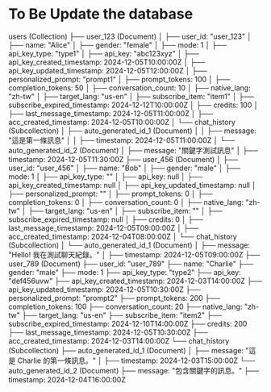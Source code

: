 # To Be Update the database 

users (Collection)
├── user_123 (Document)
│   ├── user_id: "user_123"
│   ├── name: "Alice"
│   ├── gender: "female"
│   ├── mode: 1
│   ├── api_key_type: "type1"
│   ├── api_key: "abc123xyz"
│   ├── api_key_created_timestamp: 2024-12-05T10:00:00Z
│   ├── api_key_updated_timestamp: 2024-12-05T12:00:00Z
│   ├── personalized_prompt: "prompt1"
│   ├── prompt_tokens: 100
│   ├── completion_tokens: 50
│   ├── conversation_count: 10
│   ├── native_lang: "zh-tw"
│   ├── target_lang: "us-en"
│   ├── subscribe_item: "item1"
│   ├── subscribe_expired_timestamp: 2024-12-12T10:00:00Z
│   ├── credits: 100
│   ├── last_message_timestamp: 2024-12-05T11:00:00Z
│   ├── acc_created_timestamp: 2024-12-05T10:00:00Z
│   └── chat_history (Subcollection)
│       ├── auto_generated_id_1 (Document)
│       │   ├── message: "這是第一條訊息"
│       │   ├── timestamp: 2024-12-05T11:00:00Z
│       └── auto_generated_id_2 (Document)
│           ├── message: "關鍵字測試訊息"
│           ├── timestamp: 2024-12-05T11:30:00Z
├── user_456 (Document)
│   ├── user_id: "user_456"
│   ├── name: "Bob"
│   ├── gender: "male"
│   ├── mode: 1
│   ├── api_key_type: ""
│   ├── api_key: null
│   ├── api_key_created_timestamp: null
│   ├── api_key_updated_timestamp: null
│   ├── personalized_prompt: ""
│   ├── prompt_tokens: 0
│   ├── completion_tokens: 0
│   ├── conversation_count: 0
│   ├── native_lang: "zh-tw"
│   ├── target_lang: "us-en"
│   ├── subscribe_item: ""
│   ├── subscribe_expired_timestamp: null
│   ├── credits: 0
│   ├── last_message_timestamp: 2024-12-05T09:00:00Z
│   ├── acc_created_timestamp: 2024-12-04T08:00:00Z
│   └── chat_history (Subcollection)
│       └── auto_generated_id_1 (Document)
│           ├── message: "Hello! 我在測試聊天紀錄。"
│           ├── timestamp: 2024-12-05T09:00:00Z
├── user_789 (Document)
    ├── user_id: "user_789"
    ├── name: "Charlie"
    ├── gender: "male"
    ├── mode: 1
    ├── api_key_type: "type2"
    ├── api_key: "def456uvw"
    ├── api_key_created_timestamp: 2024-12-03T14:00:00Z
    ├── api_key_updated_timestamp: 2024-12-05T10:30:00Z
    ├── personalized_prompt: "prompt2"
    ├── prompt_tokens: 200
    ├── completion_tokens: 100
    ├── conversation_count: 20
    ├── native_lang: "zh-tw"
    ├── target_lang: "us-en"
    ├── subscribe_item: "item2"
    ├── subscribe_expired_timestamp: 2024-12-10T14:00:00Z
    ├── credits: 200
    ├── last_message_timestamp: 2024-12-05T10:30:00Z
    ├── acc_created_timestamp: 2024-12-03T14:00:00Z
    └── chat_history (Subcollection)
        ├── auto_generated_id_1 (Document)
        │   ├── message: "這是 Charlie 的第一條訊息。"
        │   ├── timestamp: 2024-12-03T15:00:00Z
        └── auto_generated_id_2 (Document)
            ├── message: "包含關鍵字的訊息。"
            ├── timestamp: 2024-12-04T16:00:00Z